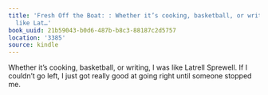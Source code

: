 ```yaml
---
title: 'Fresh Off the Boat: : Whether it’s cooking, basketball, or writing, I was
  like Lat…'
book_uuid: 21b59043-b0d6-487b-b8c3-88187c2d5757
location: '3385'
source: kindle
---
```


Whether it’s cooking, basketball, or writing, I was like Latrell Sprewell. If I couldn’t go left, I just got really good at going right until someone stopped me.